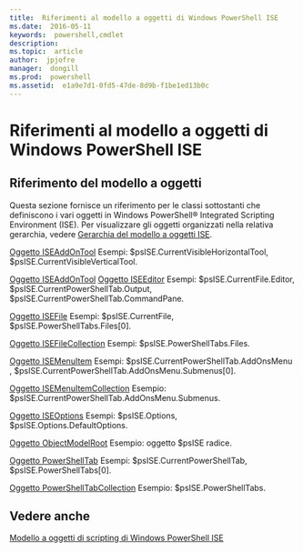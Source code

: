 ```yaml
---
title:  Riferimenti al modello a oggetti di Windows PowerShell ISE
ms.date:  2016-05-11
keywords:  powershell,cmdlet
description:  
ms.topic:  article
author:  jpjofre
manager:  dongill
ms.prod:  powershell
ms.assetid:  e1a9e7d1-0fd5-47de-8d9b-f1be1ed13b0c
---
```


# Riferimenti al modello a oggetti di Windows PowerShell ISE
  
## Riferimento del modello a oggetti
 Questa sezione fornisce un riferimento per le classi sottostanti che definiscono i vari oggetti in Windows PowerShell® Integrated Scripting Environment (ISE). Per visualizzare gli oggetti organizzati nella relativa gerarchia, vedere [Gerarchia del modello a oggetti ISE](The-ISE-Object-Model-Hierarchy.md).

 [Oggetto ISEAddOnTool](The-ISEAddOnTool-Object.md)
 Esempi: $psISE.CurrentVisibleHorizontalTool, $psISE.CurrentVisibleVerticalTool.

 [Oggetto ISEAddOnTool](The-ISEAddOnTool-Object.md)
  [Oggetto ISEEditor](The-ISEEditor-Object.md)
 Esempi: $psISE.CurrentFile.Editor, $psISE.CurrentPowerShellTab.Output, $psISE.CurrentPowerShellTab.CommandPane.

 [Oggetto ISEFile](The-ISEFile-Object.md)
 Esempi: $psISE.CurrentFile, $psISE.PowerShellTabs.Files\[0\].

 [Oggetto ISEFileCollection](The-ISEFileCollection-Object.md)
 Esempi: $psISE.PowerShellTabs.Files.

 [Oggetto ISEMenuItem](The-ISEMenuItem-Object.md)
 Esempi: $psISE.CurrentPowerShellTab.AddOnsMenu , $psISE.CurrentPowerShellTab.AddOnsMenu.Submenus\[0\].

 [Oggetto ISEMenuItemCollection](The-ISEMenuItemCollection-Object.md)
 Esempio: $psISE.CurrentPowerShellTab.AddOnsMenu.Submenus.

 [Oggetto ISEOptions](The-ISEOptions-Object.md)
 Esempi: $psISE.Options, $psISE.Options.DefaultOptions.

 [Oggetto ObjectModelRoot](The-ObjectModelRoot-Object.md)
 Esempio: oggetto $psISE radice.

 [Oggetto PowerShellTab](The-PowerShellTab-Object.md)
 Esempi: $psISE.CurrentPowerShellTab, $psISE.PowerShellTabs\[0\].

 [Oggetto PowerShellTabCollection](The-PowerShellTabCollection-Object.md)
 Esempio: $psISE.PowerShellTabs.

## Vedere anche
 [Modello a oggetti di scripting di Windows PowerShell ISE](The-Windows-PowerShell-ISE-Scripting-Object-Model.md)

  


<!--HONumber=May16_HO2-->


